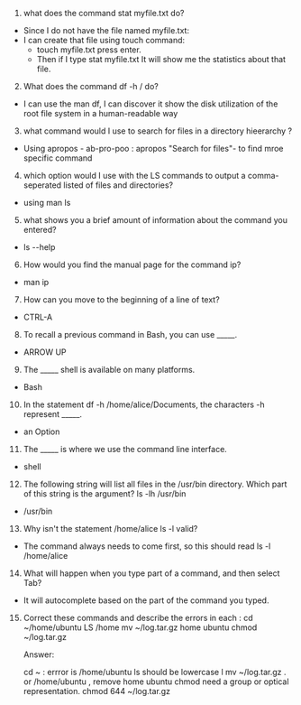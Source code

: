 1. what does the command stat myfile.txt do? 

- Since I do not have the file named myfile.txt:
- I can create that file using touch command:
    - touch myfile.txt press enter.
    - Then if I type stat myfile.txt It will show me the statistics about that file. 
2. What does the command df -h / do?

- I can use the man df, I can discover it show the disk utilization of the root file system in a human-readable way 

3. what command would I use to search for files in a directory hieerarchy ?

- Using apropos - ab-pro-poo : apropos "Search for files"- to find mroe specific command

4. which option would I use with the LS commands to output a comma-seperated listed of files and directories? 

- using man ls

5. what shows you a brief amount of information about the command you entered?

- ls --help

6. How would you find the manual page for the command ip?

- man ip

7. How can you move to the beginning of a line of text?
- CTRL-A

8. To recall a previous command in Bash, you can use _____.

- ARROW UP

9. The _____ shell is available on many platforms.

- Bash

10. In the statement df -h /home/alice/Documents, the characters -h represent _____.

- an Option

11. The _____ is where we use the command line interface.

- shell 

12. The following string will list all files in the /usr/bin directory. Which part of this string is the argument?
ls -lh /usr/bin

- /usr/bin

13. Why isn't the statement /home/alice ls -l valid?

- The command always needs to come first, so this should read ls -l /home/alice

14. What will happen when you type part of a command, and then select Tab?

- It will autocomplete based on the part of the command you typed.

15. Correct these commands and describe the errors in each :
    cd ~/home/ubuntu
    LS /home
    mv ~/log.tar.gz home ubuntu
    chmod ~/log.tar.gz

    Answer: 

    cd ~ : errror is /home/ubuntu 
    ls should be lowercase l
    mv ~/log.tar.gz . or /home/ubuntu , remove home ubuntu 
    chmod need a group or optical representation. 
    chmod 644 ~/log.tar.gz 